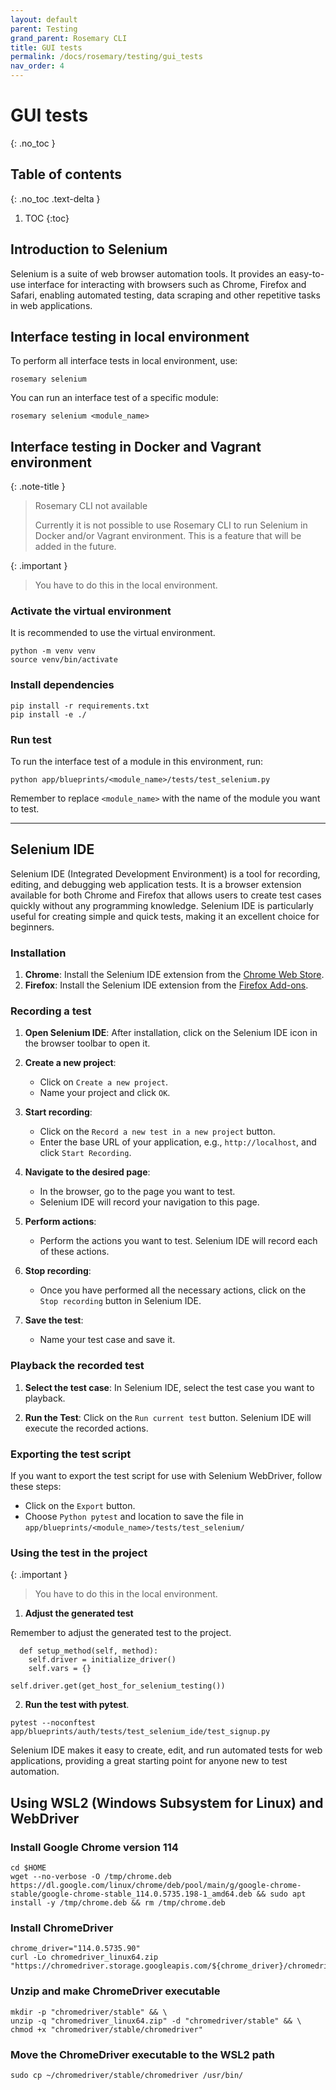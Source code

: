 ```yaml
---
layout: default
parent: Testing
grand_parent: Rosemary CLI
title: GUI tests
permalink: /docs/rosemary/testing/gui_tests
nav_order: 4
---
```


# GUI tests
{: .no_toc }

## Table of contents
{: .no_toc .text-delta }

1. TOC
{:toc}

## Introduction to Selenium

Selenium is a suite of web browser automation tools. It provides an easy-to-use interface for interacting with browsers such as Chrome, Firefox and Safari, enabling automated testing, data scraping and other repetitive tasks in web applications.

## Interface testing in local environment

To perform all interface tests in local environment, use:

```
rosemary selenium
```

You can run an interface test of a specific module:

```
rosemary selenium <module_name>
```

## Interface testing in Docker and Vagrant environment

{: .note-title }
> <i class="fa-solid fa-terminal"></i> Rosemary CLI not available
>
> Currently it is not possible to use Rosemary CLI to run Selenium in Docker and/or Vagrant environment. This is a feature that will be added in the future.

{: .important }
>
> You have to do this in the local environment.

### Activate the virtual environment

It is recommended to use the virtual environment. 

```
python -m venv venv
source venv/bin/activate
```

### Install dependencies

```
pip install -r requirements.txt
pip install -e ./
```

### Run test

To run the interface test of a module in this environment, run:

```
python app/blueprints/<module_name>/tests/test_selenium.py 
```

Remember to replace `<module_name>` with the name of the module you want to test.

---

## Selenium IDE

Selenium IDE (Integrated Development Environment) is a tool for recording, editing, and debugging web application tests. It is a browser extension available for both Chrome and Firefox that allows users to create test cases quickly without any programming knowledge. Selenium IDE is particularly useful for creating simple and quick tests, making it an excellent choice for beginners.

### Installation

1. **Chrome**: Install the Selenium IDE extension from the [Chrome Web Store](https://chrome.google.com/webstore/detail/selenium-ide/mooikfkahbdckldjjndioackbalphokd).
2. **Firefox**: Install the Selenium IDE extension from the [Firefox Add-ons](https://addons.mozilla.org/en-US/firefox/addon/selenium-ide/).

### Recording a test

1. **Open Selenium IDE**: After installation, click on the Selenium IDE icon in the browser toolbar to open it.

2. **Create a new project**:
   - Click on `Create a new project`.
   - Name your project and click `OK`.

3. **Start recording**:
   - Click on the `Record a new test in a new project` button.
   - Enter the base URL of your application, e.g., `http://localhost`, and click `Start Recording`.

4. **Navigate to the desired page**:
   - In the browser, go to the page you want to test.
   - Selenium IDE will record your navigation to this page.

5. **Perform actions**:
   - Perform the actions you want to test. Selenium IDE will record each of these actions.

6. **Stop recording**:
   - Once you have performed all the necessary actions, click on the `Stop recording` button in Selenium IDE.

7. **Save the test**:
   - Name your test case and save it.

### Playback the recorded test

1. **Select the test case**: In Selenium IDE, select the test case you want to playback.

2. **Run the Test**: Click on the `Run current test` button. Selenium IDE will execute the recorded actions.

### Exporting the test script

If you want to export the test script for use with Selenium WebDriver, follow these steps:

- Click on the `Export` button.
- Choose `Python pytest` and location to save the file in `app/blueprints/<module_name>/tests/test_selenium/`

### Using the test in the project

{: .important }
>
> You have to do this in the local environment.

1. **Adjust the generated test**

Remember to adjust the generated test to the project.

```
  def setup_method(self, method):
    self.driver = initialize_driver()
    self.vars = {}
```

```
self.driver.get(get_host_for_selenium_testing())
```

2. **Run the test with pytest**.

```
pytest --noconftest app/blueprints/auth/tests/test_selenium_ide/test_signup.py
```

Selenium IDE makes it easy to create, edit, and run automated tests for web applications, providing a great starting point for anyone new to test automation.


## Using WSL2 (Windows Subsystem for Linux) and WebDriver

### Install Google Chrome version 114

```
cd $HOME
wget --no-verbose -O /tmp/chrome.deb https://dl.google.com/linux/chrome/deb/pool/main/g/google-chrome-stable/google-chrome-stable_114.0.5735.198-1_amd64.deb && sudo apt install -y /tmp/chrome.deb && rm /tmp/chrome.deb
```

### Install ChromeDriver

```
chrome_driver="114.0.5735.90"
curl -Lo chromedriver_linux64.zip "https://chromedriver.storage.googleapis.com/${chrome_driver}/chromedriver_linux64.zip"
```

### Unzip and make ChromeDriver executable

```
mkdir -p "chromedriver/stable" && \
unzip -q "chromedriver_linux64.zip" -d "chromedriver/stable" && \
chmod +x "chromedriver/stable/chromedriver"
```

### Move the ChromeDriver executable to the WSL2 path

```
sudo cp ~/chromedriver/stable/chromedriver /usr/bin/
```